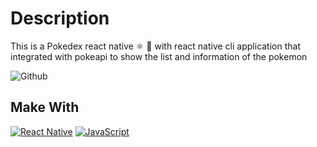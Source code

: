 # Description
This is a Pokedex react native ⚛️ 📱 with react native cli application that integrated with pokeapi to show the list and information of the pokemon

![Github](https://github.com/zearkiatos/react-native-cli-pokedex-app/actions/workflows/action.yml/badge.svg)

## Make With
[![React Native](https://img.shields.io/badge/React%20Native-5ccfee?style=for-the-badge&logo=react&logoColor=white&labelColor=000000)]()
[![JavaScript](https://img.shields.io/badge/javascript-ead547?style=for-the-badge&logo=javascript&logoColor=white&labelColor=000000)]()
